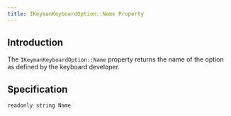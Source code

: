 ```yaml
---
title: IKeymanKeyboardOption::Name Property
---
```


## Introduction

The `IKeymanKeyboardOption::Name` property returns the name of the
option as defined by the keyboard developer.

## Specification

``` clike
readonly string Name
```
